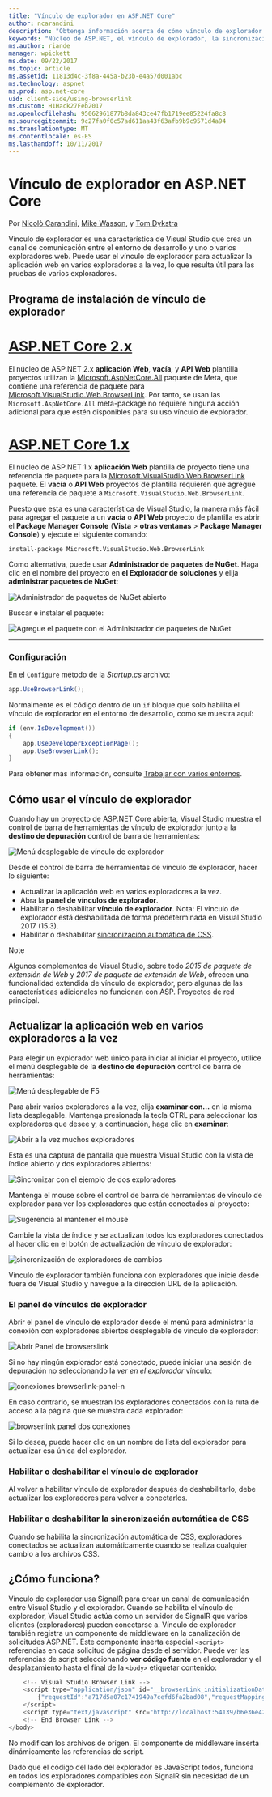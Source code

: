 ```yaml
---
title: "Vínculo de explorador en ASP.NET Core"
author: ncarandini
description: "Obtenga información acerca de cómo vínculo de explorador es una característica de Visual Studio que se vincula el entorno de desarrollo con uno o varios exploradores web."
keywords: "Núcleo de ASP.NET, el vínculo de explorador, la sincronización de CSS"
ms.author: riande
manager: wpickett
ms.date: 09/22/2017
ms.topic: article
ms.assetid: 11813d4c-3f8a-445a-b23b-e4a57d001abc
ms.technology: aspnet
ms.prod: asp.net-core
uid: client-side/using-browserlink
ms.custom: H1Hack27Feb2017
ms.openlocfilehash: 95062961877b8da843ce47fb1719ee85224fa8c8
ms.sourcegitcommit: 9c27fa0f0c57ad611aa43f63afb9b9c9571d4a94
ms.translationtype: MT
ms.contentlocale: es-ES
ms.lasthandoff: 10/11/2017
---
```

# <a name="browser-link-in-aspnet-core"></a>Vínculo de explorador en ASP.NET Core 

Por [Nicolò Carandini](https://github.com/ncarandini), [Mike Wasson](https://github.com/MikeWasson), y [Tom Dykstra](https://github.com/tdykstra)

Vínculo de explorador es una característica de Visual Studio que crea un canal de comunicación entre el entorno de desarrollo y uno o varios exploradores web. Puede usar el vínculo de explorador para actualizar la aplicación web en varios exploradores a la vez, lo que resulta útil para las pruebas de varios exploradores.

## <a name="browser-link-setup"></a>Programa de instalación de vínculo de explorador

# <a name="aspnet-core-2xtabaspnetcore2x"></a>[ASP.NET Core 2.x](#tab/aspnetcore2x)

El núcleo de ASP.NET 2.x **aplicación Web**, **vacía**, y **API Web** plantilla proyectos utilizan la [Microsoft.AspNetCore.All](https://www.nuget.org/packages/Microsoft.AspNetCore.All/) paquete de Meta, que contiene una referencia de paquete para [Microsoft.VisualStudio.Web.BrowserLink](https://www.nuget.org/packages/Microsoft.VisualStudio.Web.BrowserLink/). Por tanto, se usan las `Microsoft.AspNetCore.All` meta-package no requiere ninguna acción adicional para que estén disponibles para su uso vínculo de explorador.

# <a name="aspnet-core-1xtabaspnetcore1x"></a>[ASP.NET Core 1.x](#tab/aspnetcore1x)

El núcleo de ASP.NET 1.x **aplicación Web** plantilla de proyecto tiene una referencia de paquete para la [Microsoft.VisualStudio.Web.BrowserLink](https://www.nuget.org/packages/Microsoft.VisualStudio.Web.BrowserLink/) paquete. El **vacía** o **API Web** proyectos de plantilla requieren que agregue una referencia de paquete a `Microsoft.VisualStudio.Web.BrowserLink`.

Puesto que esta es una característica de Visual Studio, la manera más fácil para agregar el paquete a un **vacía** o **API Web** proyecto de plantilla es abrir el **Package Manager Console** (**Vista** > **otras ventanas** > **Package Manager Console**) y ejecute el siguiente comando:

```console
install-package Microsoft.VisualStudio.Web.BrowserLink
```

Como alternativa, puede usar **Administrador de paquetes de NuGet**. Haga clic en el nombre del proyecto en **el Explorador de soluciones** y elija **administrar paquetes de NuGet**:

![Administrador de paquetes de NuGet abierto](using-browserlink/_static/open-nuget-package-manager.png)

Buscar e instalar el paquete:

![Agregue el paquete con el Administrador de paquetes de NuGet](using-browserlink/_static/add-package-with-nuget-package-manager.png)

---

### <a name="configuration"></a>Configuración

En el `Configure` método de la *Startup.cs* archivo:

```csharp
app.UseBrowserLink();
```

Normalmente es el código dentro de un `if` bloque que solo habilita el vínculo de explorador en el entorno de desarrollo, como se muestra aquí:

```csharp
if (env.IsDevelopment())
{
    app.UseDeveloperExceptionPage();
    app.UseBrowserLink();
}
```

Para obtener más información, consulte [Trabajar con varios entornos](xref:fundamentals/environments).

## <a name="how-to-use-browser-link"></a>Cómo usar el vínculo de explorador

Cuando hay un proyecto de ASP.NET Core abierta, Visual Studio muestra el control de barra de herramientas de vínculo de explorador junto a la **destino de depuración** control de barra de herramientas:

![Menú desplegable de vínculo de explorador](using-browserlink/_static/browserLink-dropdown-menu.png)

Desde el control de barra de herramientas de vínculo de explorador, hacer lo siguiente:

* Actualizar la aplicación web en varios exploradores a la vez.
* Abra la **panel de vínculos de explorador**.
* Habilitar o deshabilitar **vínculo de explorador**. Nota: El vínculo de explorador está deshabilitada de forma predeterminada en Visual Studio 2017 (15.3).
* Habilitar o deshabilitar [sincronización automática de CSS](#enable-or-disable-css-auto-sync).

> [!NOTE]
> Algunos complementos de Visual Studio, sobre todo *2015 de paquete de extensión de Web* y *2017 de paquete de extensión de Web*, ofrecen una funcionalidad extendida de vínculo de explorador, pero algunas de las características adicionales no funcionan con ASP. Proyectos de red principal.

## <a name="refresh-the-web-application-in-several-browsers-at-once"></a>Actualizar la aplicación web en varios exploradores a la vez

Para elegir un explorador web único para iniciar al iniciar el proyecto, utilice el menú desplegable de la **destino de depuración** control de barra de herramientas:

![Menú desplegable de F5](using-browserlink/_static/debug-target-dropdown-menu.png)

Para abrir varios exploradores a la vez, elija **examinar con...**  en la misma lista desplegable. Mantenga presionada la tecla CTRL para seleccionar los exploradores que desee y, a continuación, haga clic en **examinar**:

![Abrir a la vez muchos exploradores](using-browserlink/_static/open-many-browsers-at-once.png)

Esta es una captura de pantalla que muestra Visual Studio con la vista de índice abierto y dos exploradores abiertos:

![Sincronizar con el ejemplo de dos exploradores](using-browserlink/_static/sync-with-two-browsers-example.png)

Mantenga el mouse sobre el control de barra de herramientas de vínculo de explorador para ver los exploradores que están conectados al proyecto:

![Sugerencia al mantener el mouse](using-browserlink/_static/hoover-tip.png)

Cambie la vista de índice y se actualizan todos los exploradores conectados al hacer clic en el botón de actualización de vínculo de explorador:

![sincronización de exploradores de cambios](using-browserlink/_static/browsers-sync-to-changes.png)

Vínculo de explorador también funciona con exploradores que inicie desde fuera de Visual Studio y navegue a la dirección URL de la aplicación.

### <a name="the-browser-link-dashboard"></a>El panel de vínculos de explorador

Abrir el panel de vínculo de explorador desde el menú para administrar la conexión con exploradores abiertos desplegable de vínculo de explorador:

![Abrir Panel de browserslink](using-browserlink/_static/open-browserlink-dashboard.png)

Si no hay ningún explorador está conectado, puede iniciar una sesión de depuración no seleccionando la *ver en el explorador* vínculo:

![conexiones browserlink-panel-n](using-browserlink/_static/browserlink-dashboard-no-connections.png)

En caso contrario, se muestran los exploradores conectados con la ruta de acceso a la página que se muestra cada explorador:

![browserlink panel dos conexiones](using-browserlink/_static/browserlink-dashboard-two-connections.png)

Si lo desea, puede hacer clic en un nombre de lista del explorador para actualizar esa única del explorador.

### <a name="enable-or-disable-browser-link"></a>Habilitar o deshabilitar el vínculo de explorador

Al volver a habilitar vínculo de explorador después de deshabilitarlo, debe actualizar los exploradores para volver a conectarlos.

### <a name="enable-or-disable-css-auto-sync"></a>Habilitar o deshabilitar la sincronización automática de CSS

Cuando se habilita la sincronización automática de CSS, exploradores conectados se actualizan automáticamente cuando se realiza cualquier cambio a los archivos CSS.

## <a name="how-does-it-work"></a>¿Cómo funciona?

Vínculo de explorador usa SignalR para crear un canal de comunicación entre Visual Studio y el explorador. Cuando se habilita el vínculo de explorador, Visual Studio actúa como un servidor de SignalR que varios clientes (exploradores) pueden conectarse a. Vínculo de explorador también registra un componente de middleware en la canalización de solicitudes ASP.NET. Este componente inserta especial `<script>` referencias en cada solicitud de página desde el servidor. Puede ver las referencias de script seleccionando **ver código fuente** en el explorador y el desplazamiento hasta el final de la `<body>` etiquetar contenido:

```javascript
    <!-- Visual Studio Browser Link -->
    <script type="application/json" id="__browserLink_initializationData">
        {"requestId":"a717d5a07c1741949a7cefd6fa2bad08","requestMappingFromServer":false}
    </script>
    <script type="text/javascript" src="http://localhost:54139/b6e36e429d034f578ebccd6a79bf19bf/browserLink" async="async"></script>
    <!-- End Browser Link -->
</body>
```

No modifican los archivos de origen. El componente de middleware inserta dinámicamente las referencias de script. 

Dado que el código del lado del explorador es JavaScript todos, funciona en todos los exploradores compatibles con SignalR sin necesidad de un complemento de explorador.
